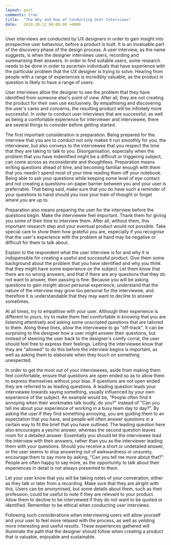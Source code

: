 ```yaml
---
layout: post
comments: true
title:  "The Why and How of Conducting User Interviews"
date:   2018-10-12 00:00:00 +0000
---
```


User interviews are conducted by UX designers in order to gain insight into prospective user behaviour, before a product is built. It is an invaluable part of the discovery phase of the design process. A user interview, as the name suggests, is when the designer interviews users, recording and summarising their answers. In order to find suitable users, some research needs to be done in order to ascertain individuals that have experience with the particular problem that the UX designer is trying to solve. Hearing from people with a range of experiences is incredibly valuable, as the product in question is likely to have a range of users.

User interviews allow the designer to see the problem that they have identified from someone else's point of view. After all, they are not creating the product for their own use exclusively. By empathising and discovering the user's cares and concerns, the resulting product will be infinitely more successful. In order to conduct user interviews that are successful, as well as being a comfortable experience for interviewer and interviewee, there are several things to consider before getting started.

The first important consideration is preparation. Being prepared for the interview that you are to conduct not only makes it run smoothly for you, the interviewer, but also conveys to the interviewee that you respect the time that they are taking to talk to you. Disorganisation, especially when the problem that you have indentified might be a difficult or triggering subject, can come across as inconsiderate and thoughtless. Preparation means writing questions ahead of time, and becoming familiar enough with them that you needn't spend most of your time reading them off your notebook. Being able to ask your questions while keeping some level of eye contact and not creating a questions-on-paper barrier between you and your user is preferrable. That being said, make sure that you do have such a reminder of your questions to hand should you lose your train of thought or forget where you are up to.

Preparation also means preparing the user for the interview before the questions begin. Make the interviewee feel important. Thank them for giving you some of their time to interview them. After all, without them, this important research step and your eventual product would not possible. Take special care to show them how grateful you are, especially if you recognise that the user's experience with the problem at hand may be negative or difficult for them to talk about.

Explain to the respondent what the user interview is for and why it is indispensible for creating a useful and successful product. Give them some background about the problem that you have identified and why you think that they might have some experience on the subject. Let them know that there are no wrong answers, and that if there are any questions that they do not want to answer, then passing is fine. Because you will be asking questions to gain insight about personal experience, understand that the nature of the interview may grow too personal for the interviewee, and therefore it is understandable that they may want to decline to answer sometimes.

At all times, try to empathise with your user. Although their experience is different to yours, try to make them feel comfortable in knowing that you are listening attentively and asking some unscripted questions that are tailored to them. Along these lines, allow the interviewee to go "off-track". It can be surprising to the designer how a user might answer their questions, but instead of steering the user back to the designer's comfy corral, the user should feel free to express their feelings. Letting the interviewee know that they are "allowed" to do this before the interview begins is important, as well as asking them to elaborate when they touch on something unexpected.

In order to get the most out of your interviewees, aside from making them feel comfortable, ensure that questions are open ended so as to allow them to express themselves without your bias. If questions are not open ended they are referred to as leading questions. A leading question leads your interviewee towards saying something, usually influenced by your own experience of the subject. An example would be, "People often find it annoying when their workmates talk loudly, do you?" instead of "Can you tell me about your experience of working in a busy team day to day?". By asking the user if they find something annoying, you are guiding them to an expectation that you have, and people will often answer questions in a certain way to fit the brief that you have outlined. The leading question here also encourages a yes/no answer, whereas the second question leaves room for a detailed answer. Essentially you should let the interviewee lead the interview with their answers, rather than you as the interviewer leading them with your questions. Should you receive a short or undetailed answer, or the user seems to stop answering out of awkwardness or unsurety, encourage them to say more by asking, "Can you tell me more about that?". People are often happy to say more, as the opportunity to talk about their experiences in detail is not always presented to them.

Let your user know that you will be taking notes of your converation, either as they talk or later from a recording. Make sure that they are alright with this. Users can be anonymised, but some details about them, such as their profession, could be useful to note if they are relevant to your product. Allow them to decline to be interviewed if they do not want to be quoted or identified. Remember to be ethical when conducting user interviews.

Following such considerations when interviewing users will allow yourself and your user to feel more relaxed with the process, as well as yeilding more interesting and useful results. These experiences gathered will illuminate the path that the designer should follow when creating a product that is valuable, enjoyable and sustainable.
